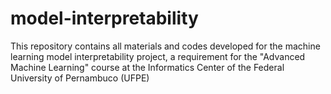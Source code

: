 # model-interpretability
This repository contains all materials and codes developed for the machine learning model interpretability project, a requirement for the "Advanced Machine Learning" course at the Informatics Center of the Federal University of Pernambuco (UFPE)
